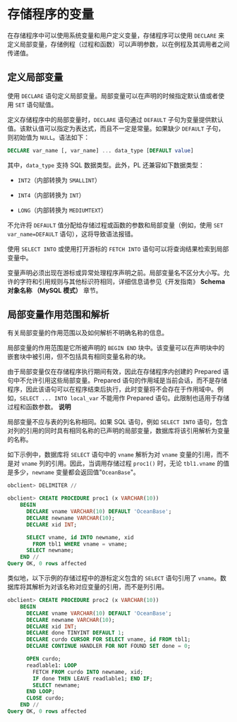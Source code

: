 存储程序的变量 
============================

在存储程序中可以使用系统变量和用户定义变量，存储程序可以使用 `DECLARE` 来定义局部变量，存储例程（过程和函数）可以声明参数，以在例程及其调用者之间传递值。

定义局部变量 
---------------------------

使用 `DECLARE` 语句定义局部变量。局部变量可以在声明的时候指定默认值或者使用 `SET` 语句赋值。

定义存储程序中的局部变量时，`DECLARE` 语句通过 `DEFAULT` 子句为变量提供默认值。该默认值可以指定为表达式，而且不一定是常量。如果缺少 `DEFAULT` 子句，则初始值为 `NULL`。语法如下：

```sql
DECLARE var_name [, var_name] ... data_type [DEFAULT value]
```



其中，`data_type` 支持 SQL 数据类型。此外，PL 还兼容如下数据类型：

* `INT2`（内部转换为 `SMALLINT`）

  

* `INT4`（内部转换为 `INT`）

  

* `LONG`（内部转换为 `MEDIUMTEXT`）

  




不允许将 `DEFAULT` 值分配给存储过程或函数的参数和局部变量（例如，使用 `SET var_name=DEFAULT` 语句），这将导致语法报错。

使用 `SELECT INTO` 或使用打开游标的 `FETCH INTO` 语句可以将查询结果检索到局部变量中。

变量声明必须出现在游标或异常处理程序声明之前。局部变量名不区分大小写。允许的字符和引用规则与其他标识符相同，详细信息请参见《开发指南》 **Schema 对象名称 （MySQL 模式）** 章节。

局部变量作用范围和解析 
--------------------------------

有关局部变量的作用范围以及如何解析不明确名称的信息。

局部变量的作用范围是它所被声明的 `BEGIN END` 块中。该变量可以在声明块中的嵌套块中被引用，但不包括具有相同变量名称的块。

由于局部变量仅在存储程序执行期间有效，因此在存储程序内创建的 Prepared 语句中不允许引用这些局部变量。Prepared 语句的作用域是当前会话，而不是存储程序，因此该语句可以在程序结束后执行，此时变量将不会存在于作用域中。例如，`SELECT ... INTO local_var` 不能用作 Prepared 语句。此限制也适用于存储过程和函数参数。
**说明**



局部变量不应与表的列名称相同。如果 SQL 语句，例如 `SELECT INTO` 语句，包含对列的引用的同时具有相同名称的已声明的局部变量，数据库将该引用解析为变量的名称。

如下示例中，数据库将 `SELECT` 语句中的 `vname` 解析为对 `vname` 变量的引用，而不是对 `vname` 列的引用。因此，当调用存储过程 `proc1()` 时，无论 `tbl1.vname` 的值是多少，`newname` 变量都会返回值"`OceanBase`"。

```sql
obclient> DELIMITER //

obclient> CREATE PROCEDURE proc1 (x VARCHAR(10))
    BEGIN
      DECLARE vname VARCHAR(10) DEFAULT 'OceanBase';
      DECLARE newname VARCHAR(10);
      DECLARE xid INT;

      SELECT vname, id INTO newname, xid
        FROM tbl1 WHERE vname = vname;
      SELECT newname;
    END //
Query OK, 0 rows affected
```



类似地，以下示例的存储过程中的游标定义包含的 `SELECT` 语句引用了 `vname`。数据库将其解析为对该名称对应变量的引用，而不是列引用。

```sql
obclient> CREATE PROCEDURE proc2 (x VARCHAR(10))
    BEGIN
      DECLARE vname VARCHAR(10) DEFAULT 'OceanBase';
      DECLARE newname VARCHAR(10);
      DECLARE xid INT;
      DECLARE done TINYINT DEFAULT 1;
      DECLARE curdo CURSOR FOR SELECT vname, id FROM tbl1;
      DECLARE CONTINUE HANDLER FOR NOT FOUND SET done = 0;

      OPEN curdo;
      readlable1: LOOP
        FETCH FROM curdo INTO newname, xid;
        IF done THEN LEAVE readlable1; END IF;
        SELECT newname;
      END LOOP;
      CLOSE curdo;
    END //
Query OK, 0 rows affected
```



